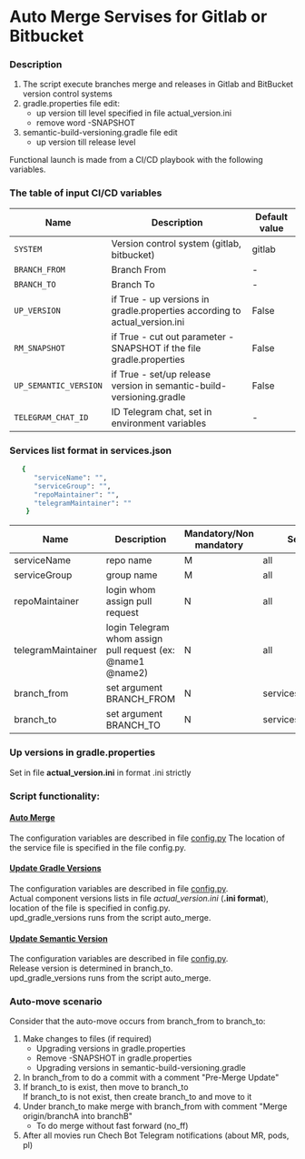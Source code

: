 # Auto Merge Servises for Gitlab or Bitbucket

### Description

1. The script execute branches merge and releases in
   Gitlab and BitBucket version control systems
2. gradle.properties file edit:  
    -  up version till level specified in file actual_version.ini  
    -  remove word -SNAPSHOT
3. semantic-build-versioning.gradle file edit
   -  up version till release level


Functional launch is made from a CI/CD playbook with the following variables.
### The table of input CI/CD variables

| Name | Description | Default value |
| --- | --- | --- |
| `SYSTEM` | Version control system (gitlab, bitbucket) | gitlab |
| `BRANCH_FROM` | Branch From | - |
| `BRANCH_TO` | Branch To | - |
| `UP_VERSION` | if True - up versions in gradle.properties according to actual_version.ini | False |
| `RM_SNAPSHOT` | if True - cut out parameter -SNAPSHOT if the file gradle.properties | False |
| `UP_SEMANTIC_VERSION` | if True - set/up release version in semantic-build-versioning.gradle| False |
| `TELEGRAM_CHAT_ID` | ID Telegram chat, set in environment variables | - |


### Services list format in services.json
```sh
   {
      "serviceName": "",
      "serviceGroup": "",
	  "repoMaintainer": "",
	  "telegramMaintainer": ""
	}
```

| Name | Description | Mandatory/Non mandatory | Services |
| --- | --- | --- | --- |
| serviceName | repo name | M | all |
| serviceGroup | group name | M | all |
| repoMaintainer | login whom assign pull request | N | all |
| telegramMaintainer | login Telegram whom assign pull request (ex: @name1 @name2) | N | all |
| branch_from | set argument BRANCH_FROM | N | services_branch_set |
| branch_to | set argument BRANCH_TO | N | services_branch_set |

### Up versions in gradle.properties
Set in file **actual_version.ini**  in format .ini strictly

### Script functionality:
#### [Auto Merge](link)
The configuration variables are described in file [config.py](link/src/auto-merge/config.py)
The location of the service file is specified in the file config.py.

#### [Update Gradle Versions](link/src/upd-gradle-versions)
The configuration variables are described in file [config.py](link/src/upd-gradle-versions/config.py).  
Actual component versions lists in file *actual_version.ini* (**.ini format**), location of the file is specified in config.py.  
upd_gradle_versions runs from the script auto_merge.  

#### [Update Semantic Version](link/src/upd-semantic-version)
The configuration variables are described in file [config.py](link/src/upd-semantic-version/config.py).  
Release version is determined in branch_to.  
upd_gradle_versions runs from the script auto_merge.  

### Auto-move scenario
Consider that the auto-move occurs from branch_from to branch_to:

1. Make changes to files (if required)
   - Upgrading versions in gradle.properties  
   - Remove -SNAPSHOT in gradle.properties  
   - Upgrading versions in semantic-build-versioning.gradle  
2. In branch_from to do a commit with a comment "Pre-Merge Update"  
3. If branch_to is exist, then move to branch_to  
   If branch_to is not exist, then create branch_to and move to it
4. Under branch_to make merge with branch_from with comment "Merge origin/branchA into branchB"  
    * To do merge without fast forward (no_ff)  
5. After all movies run Chech Bot Telegram notifications (about MR, pods, pl)
